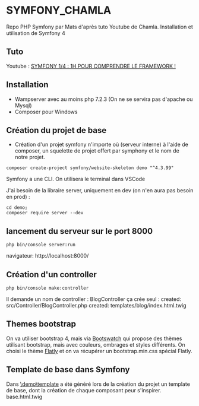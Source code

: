 # SYMFONY_CHAMLA


Repo PHP Symfony par Mats d'après tuto Youtube de Chamla. Installation et utilisation de Symfony 4

## Tuto 


Youtube : [SYMFONY 1/4 : 1H POUR COMPRENDRE LE FRAMEWORK !](https://www.youtube.com/watch?v=UTusmVpwJXo&t=143s)

## Installation


- Wampserver avec au moins php 7.2.3 (On ne se servira pas d'apache ou Mysql)
- Composer pour Windows

## Création du projet de base


- Création d'un projet symfony n'importe où (serveur interne) à l'aide de composer, un squelette de projet offert par symphony et le nom de notre projet.

```
composer create-project symfony/website-skeleton demo "^4.3.99"
```


Symfony a une CLI.
On utilisera le terminal dans VSCode

J'ai besoin de la libraire server, uniquement en dev (on n'en aura pas besoin en prod) :
```
cd demo;
composer require server --dev
```

## lancement du serveur sur le port 8000

```
php bin/console server:run
```


navigateur: http://localhost:8000/

## Création d'un controller

```
php bin/console make:controller
```


Il demande un nom de controller : BlogController
ça crée seul :
created: src/Controller/BlogController.php
created: templates/blog/index.html.twig

## Themes bootstrap


On va utiliser bootstrap 4, mais via [Bootswatch](https://bootswatch.com/) qui propose des thèmes utilisant bootstrap, mais avec couleurs, ombrages et styles différents.
On choisi le thème [Flatly](https://bootswatch.com/flatly/) et on va récupérer un bootstrap.min.css spécial Flatly.

## Template de base dans Symfony


Dans [\demo\template](C:\GIT\SYMFONY_CHAMLA\demo\templates) a été généré lors de la création du projet un template de base, dont la création de chaque composant peur s'inspirer.
base.html.twig